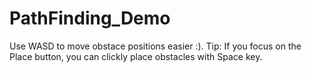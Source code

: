# PathFinding_Demo
Use WASD to move obstace positions easier :).
Tip: If you focus on the Place button, you can clickly place obstacles with Space key.
